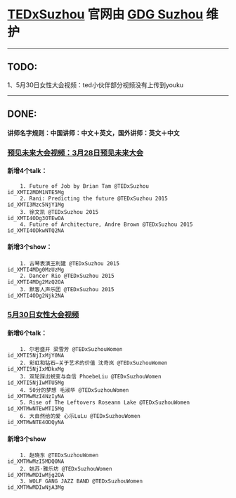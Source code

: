 #  [TEDxSuzhou](tedxsuzhou.com) 官网由 [GDG Suzhou](http://developers.dushu.hu/) 维护
* * *
## TODO:

  1、5月30日女性大会视频：ted小伙伴部分视频没有上传到youku
* * *
## DONE:
#### 讲师名字规则：中国讲师：中文＋英文，国外讲师：英文＋中文
### [预见未来大会视频：3月28日预见未来大会](http://www.youku.com/playlist_show/id_25835874.html)
####    新增4个talk：
        1. Future of Job by Brian Tam @TEDxSuzhou                id_XMTI2MDM1NTE5Mg
        2. Rani: Predicting the future @TEDxSuzhou 2015           id_XMTI3Mzc5NjY1Mg
        3. 徐文凯 @TEDxSuzhou 2015                                 id_XMTI4ODg3OTEwOA
        4. Future of Architecture, Andre Brown @TEDxSuzhou 2015   id_XMTI4ODkwNTQ2NA
####    新增3个show：
        1. 古琴表演王利建 @TEDxSuzhou 2015                           id_XMTI4MDg0MzUzMg
        2. Dancer Rio @TEDxSuzhou 2015                            id_XMTI4MDg2MzQ2OA
        3. 默客人声乐团 @TEDxSuzhou 2015                            id_XMTI4ODg2Njk2NA
### [5月30日女性大会视频](http://www.youku.com/playlist_show/id_25954982.html)
####    新增6个talk：
        1. 尔若盛开 梁雪芳 @TEDxSuzhouWomen                     id_XMTI5NjIxMjY0NA
        2. 彩虹和钻石—关于艺术的价值 沈奇岚 @TEDxSuzhouWomen      id_XMTI5NjIxMDkxMg
        3. 双轮踩出蜕变与自信 PhoebeLiu @TEDxSuzhouWomen       id_XMTI5NjIwMTU5Mg
        4. 50分的梦想 毛淑华 @TEDxSuzhouWomen                   id_XMTMwMzI4NzIyNA
        5. Rise of The Leftovers Roseann Lake @TEDxSuzhouWomen   id_XMTMwNTEwMTI5Mg
        6. 大自然给的爱 心乐LuLu @TEDxSuzhouWomen              id_XMTMwNTE4ODQyNA
####    新增3个show
        1. 赵晓东 @TEDxSuzhouWomen                              id_XMTMwMzI5MDQ0NA
        2. 姑苏·雅乐坊 @TEDxSuzhouWomen                         id_XMTMwMDIwMjg2OA
        3. WOLF GANG JAZZ BAND @TEDxSuzhouWomen                id_XMTMwMDIwNjA3Mg
